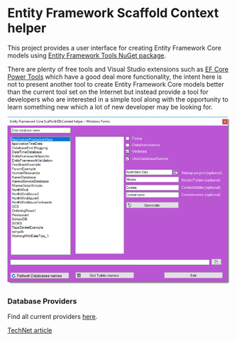 # Entity Framework Scaffold Context helper


This project provides a user interface for creating Entity Framework Core models using [Entity Framework Tools NuGet package](https://www.nuget.org/packages/Microsoft.EntityFrameworkCore.Tools/).

There are plenty of free tools and Visual Studio extensions such as [EF Core Power Tools](https://marketplace.visualstudio.com/items?itemName=ErikEJ.EFCorePowerTools) which have a good deal more functionality, the intent here is not to present another tool to create Entity Framework Core models better than the current tool set on the Internet but instead provide a tool for developers who are interested in a simple tool along with the opportunity to learn something new which a lot of new developer may be looking for.

![dd](asserts/Builder.jpg)

### Database Providers

Find all current providers [here](https://docs.microsoft.com/en-us/ef/core/providers/).

[TechNet article](https://social.technet.microsoft.com/wiki/contents/articles/53258.windows-forms-entity-framework-core-reverse-engineering-databases.aspx?fbclid=IwAR3AJK-vxEfKLnA-9-jinLHw9MKWAggM-zqW5vobhH1za_703bGyy2sBNEU)